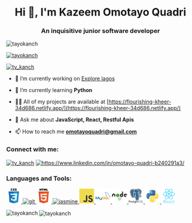 <h1 align="center">Hi 👋, I'm Kazeem Omotayo Quadri</h1>
<h3 align="center">An inquisitive junior software developer</h3>

<p align="left"> <img src="https://komarev.com/ghpvc/?username=tayokanch&label=Profile%20views&color=0e75b6&style=flat" alt="tayokanch" /> </p>

<p align="left"> <a href="https://github.com/ryo-ma/github-profile-trophy"><img src="https://github-profile-trophy.vercel.app/?username=tayokanch" alt="tayokanch" /></a> </p>

<p align="left"> <a href="https://twitter.com/ty_kanch" target="blank"><img src="https://img.shields.io/twitter/follow/ty_kanch?logo=twitter&style=for-the-badge" alt="ty_kanch" /></a> </p>

- 🔭 I’m currently working on [Explore lagos](https://github.com/Tayokanch/ExploreLagos)

- 🌱 I’m currently learning **Python**

- 👨‍💻 All of my projects are available at [https://flourishing-kheer-34d686.netlify.app/](https://flourishing-kheer-34d686.netlify.app/)

- 💬 Ask me about **JavaScript, React, Restful Apis**

- 📫 How to reach me **omotayoquadri@gmail.com**

<h3 align="left">Connect with me:</h3>
<p align="left">
<a href="https://twitter.com/ty_kanch" target="blank"><img align="center" src="https://raw.githubusercontent.com/rahuldkjain/github-profile-readme-generator/master/src/images/icons/Social/twitter.svg" alt="ty_kanch" height="30" width="40" /></a>
<a href="https://linkedin.com/in/https://www.linkedin.com/in/omotayo-quadri-b240291a3/" target="blank"><img align="center" src="https://raw.githubusercontent.com/rahuldkjain/github-profile-readme-generator/master/src/images/icons/Social/linked-in-alt.svg" alt="https://www.linkedin.com/in/omotayo-quadri-b240291a3/" height="30" width="40" /></a>
</p>

<h3 align="left">Languages and Tools:</h3>
<p align="left"> <a href="https://www.w3schools.com/css/" target="_blank" rel="noreferrer"> <img src="https://raw.githubusercontent.com/devicons/devicon/master/icons/css3/css3-original-wordmark.svg" alt="css3" width="40" height="40"/> </a> <a href="https://git-scm.com/" target="_blank" rel="noreferrer"> <img src="https://www.vectorlogo.zone/logos/git-scm/git-scm-icon.svg" alt="git" width="40" height="40"/> </a> <a href="https://www.w3.org/html/" target="_blank" rel="noreferrer"> <img src="https://raw.githubusercontent.com/devicons/devicon/master/icons/html5/html5-original-wordmark.svg" alt="html5" width="40" height="40"/> </a> <a href="https://jasmine.github.io/" target="_blank" rel="noreferrer"> <img src="https://www.vectorlogo.zone/logos/jasmine/jasmine-icon.svg" alt="jasmine" width="40" height="40"/> </a> <a href="https://developer.mozilla.org/en-US/docs/Web/JavaScript" target="_blank" rel="noreferrer"> <img src="https://raw.githubusercontent.com/devicons/devicon/master/icons/javascript/javascript-original.svg" alt="javascript" width="40" height="40"/> </a> <a href="https://www.mysql.com/" target="_blank" rel="noreferrer"> <img src="https://raw.githubusercontent.com/devicons/devicon/master/icons/mysql/mysql-original-wordmark.svg" alt="mysql" width="40" height="40"/> </a> <a href="https://nodejs.org" target="_blank" rel="noreferrer"> <img src="https://raw.githubusercontent.com/devicons/devicon/master/icons/nodejs/nodejs-original-wordmark.svg" alt="nodejs" width="40" height="40"/> </a> <a href="https://www.postgresql.org" target="_blank" rel="noreferrer"> <img src="https://raw.githubusercontent.com/devicons/devicon/master/icons/postgresql/postgresql-original-wordmark.svg" alt="postgresql" width="40" height="40"/> </a> <a href="https://www.python.org" target="_blank" rel="noreferrer"> <img src="https://raw.githubusercontent.com/devicons/devicon/master/icons/python/python-original.svg" alt="python" width="40" height="40"/> </a> <a href="https://reactjs.org/" target="_blank" rel="noreferrer"> <img src="https://raw.githubusercontent.com/devicons/devicon/master/icons/react/react-original-wordmark.svg" alt="react" width="40" height="40"/> </a> </p>

<p><img align="left" src="https://github-readme-stats.vercel.app/api/top-langs?username=tayokanch&show_icons=true&locale=en&layout=compact" alt="tayokanch" /></p>

<p>&nbsp;<img align="center" src="https://github-readme-stats.vercel.app/api?username=tayokanch&show_icons=true&locale=en" alt="tayokanch" /></p>
